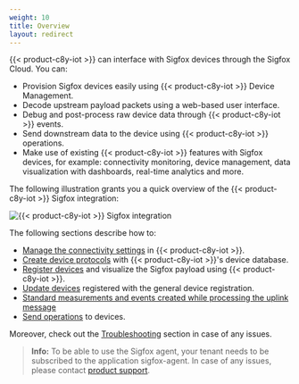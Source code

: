 ```yaml
---
weight: 10
title: Overview
layout: redirect
---
```


{{< product-c8y-iot >}} can interface with Sigfox devices through the Sigfox Cloud. You can:

- Provision Sigfox devices easily using {{< product-c8y-iot >}} Device Management.
- Decode upstream payload packets using a web-based user interface.
- Debug and post-process raw device data through {{< product-c8y-iot >}} events.
- Send downstream data to the device using {{< product-c8y-iot >}} operations.
- Make use of existing {{< product-c8y-iot >}} features with Sigfox devices, for example: connectivity monitoring, device management, data visualization with dashboards, real-time analytics and more.

The following illustration grants you a quick overview of the {{< product-c8y-iot >}} Sigfox integration:

![{{< product-c8y-iot >}} Sigfox integration](/images/device-protocols/sigfox/sigfox-cumulocity-integration.png)

The following sections describe how to:

- [Manage the connectivity settings](#connectivity-sigfox) in {{< product-c8y-iot >}}.
- [Create device protocols](#device-protocols) with {{< product-c8y-iot >}}'s device database.
- [Register devices](#register-device-sigfox) and visualize the Sigfox payload using {{< product-c8y-iot >}}.
- [Update devices](#old-registration) registered with the general device registration.
- [Standard measurements and events created while processing the uplink message](#uplink-message)
- [Send operations](#operations-sigfox) to devices.

Moreover, check out the [Troubleshooting](#sigfox-troubleshooting) section in case of any issues.

> **Info:** To be able to use the Sigfox agent, your tenant needs to be subscribed to the application sigfox-agent. In case of any issues, please contact [product support](/welcome/contacting-support/).
